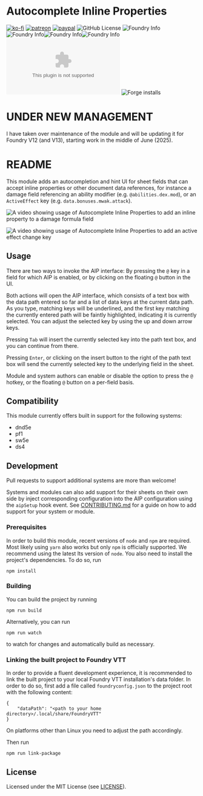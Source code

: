 # Autocomplete Inline Properties

[![ko-fi](https://img.shields.io/badge/Ko--Fi-farling-success)](https://ko-fi.com/farling)
[![patreon](https://img.shields.io/badge/Patreon-amusingtime-success)](https://patreon.com/amusingtime)
[![paypal](https://img.shields.io/badge/Paypal-farling-success)](https://paypal.me/farling)
![GitHub License](https://img.shields.io/github/license/farling42/FVTT-Autocomplete-Inline-Properties)
![Foundry Info](https://img.shields.io/badge/Foundry-v10-informational)![Foundry Info](https://img.shields.io/badge/Foundry-v11-informational)![Foundry Info](https://img.shields.io/badge/Foundry-v12-informational)![Foundry Info](https://img.shields.io/badge/Foundry-v10-informational)
![Latest Release Download Count](https://img.shields.io/github/downloads/farling42/FVTT-Autocomplete-Inline-Properties/latest/module.zip)
![Forge installs](https://img.shields.io/badge/dynamic/json?label=Forge%20Installs&query=package.installs&suffix=%25&url=https%3A%2F%2Fforge-vtt.com%2Fapi%2Fbazaar%2Fpackage%2FFVTT-Autocomplete-Inline-Properties)

# UNDER NEW MANAGEMENT

I have taken over maintenance of the module and will be updating it for Foundry V12 (and V13), starting work in the middle of June (2025).

# README

This module adds an autocompletion and hint UI for sheet fields that can accept inline properties or other document data
references, for instance a damage field referencing an ability modifier (e.g. `@abilities.dex.mod`), or an
`ActiveEffect` key (e.g. `data.bonuses.mwak.attack`).

![A video showing usage of Autocomplete Inline Properties to add an inline property to a damage formula field](https://f002.backblazeb2.com/file/cws-images/FVTT-AIP/autocomplete-inline-properties-damage-roll.gif)

![A video showing usage of Autocomplete Inline Properties to add an active effect change key](https://f002.backblazeb2.com/file/cws-images/FVTT-AIP/autocomplete-inline-properties-active-effect.gif)

## Usage

There are two ways to invoke the AIP interface: By pressing the `@` key in a field for which AIP is enabled, or by
clicking on the floating `@` button in the UI.

Both actions will open the AIP interface, which consists of a text box with the data path entered so far and a list of
data keys at the current data path. As you type, matching keys will be underlined, and the first key matching the
currently entered path will be faintly highlighted, indicating it is currently selected. You can adjust the selected key
by using the up and down arrow keys.

Pressing `Tab` will insert the currently selected key into the path text box, and you can continue from there.

Pressing `Enter`, or clicking on the insert button to the right of the path text box will send the currently selected
key to the underlying field in the sheet.

Module and system authors can enable or disable the option to press the `@` hotkey, or the floating `@` button on a
per-field basis.

## Compatibility

This module currently offers built in support for the following systems:
* dnd5e
* pf1
* sw5e
* ds4

## Development

Pull requests to support additional systems are more than welcome!

Systems and modules can also add support for their sheets on their own side by inject corresponding configuration into
the AIP configuration using the `aipSetup` hook event. See [CONTRIBUTING.md](CONTRIBUTING.md) for a guide on how to add
support for your system or module.


### Prerequisites

In order to build this module, recent versions of `node` and `npm` are required. Most likely using `yarn` also works but
only `npm` is officially supported. We recommend using the latest lts version of `node`.  You also need to install the
project's dependencies. To do so, run

```
npm install
```

### Building

You can build the project by running

```
npm run build
```

Alternatively, you can run

```
npm run watch
```

to watch for changes and automatically build as necessary.

### Linking the built project to Foundry VTT

In order to provide a fluent development experience, it is recommended to link the built project to your local Foundry
VTT installation's data folder. In order to do so, first add a file called `foundryconfig.json` to the project root with
the following content:

```
{
    "dataPath": "<path to your home directory>/.local/share/FoundryVTT"
}
```

On platforms other than Linux you need to adjust the path accordingly.

Then run

```
npm run link-package
```

## License

Licensed under the MIT License (see [LICENSE](LICENSE)).

